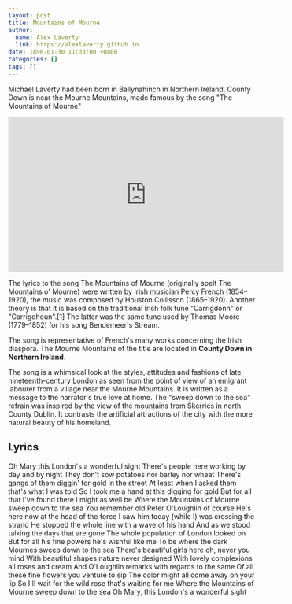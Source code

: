 ```yaml
---
layout: post
title: Mountains of Mourne
author:
  name: Alex Laverty
  link: https://alexlaverty.github.io
date: 1896-01-30 11:33:00 +0800
categories: []
tags: []
---
```


Michael Laverty had been born in Ballynahinch in Northern Ireland, County Down is near the Mourne Mountains, made famous by the song "The Mountains of Mourne"

<iframe width="560" height="315" src="https://www.youtube.com/embed/I4M_0Bvk10Q?autoplay=1" title="YouTube video player" frameborder="0" allow="accelerometer; autoplay; clipboard-write; encrypted-media; gyroscope; picture-in-picture" allowfullscreen></iframe>

The lyrics to the song The Mountains of Mourne (originally spelt The Mountains o' Mourne) were written by Irish musician Percy French (1854–1920), the music was composed by Houston Collisson (1865–1920). Another theory is that it is based on the traditional Irish folk tune "Carrigdonn" or "Carrigdhoun".[1] The latter was the same tune used by Thomas Moore (1779–1852) for his song Bendemeer's Stream.

The song is representative of French's many works concerning the Irish diaspora. The Mourne Mountains of the title are located in **County Down in Northern Ireland**.

The song is a whimsical look at the styles, attitudes and fashions of late nineteenth-century London as seen from the point of view of an emigrant labourer from a village near the Mourne Mountains. It is written as a message to the narrator's true love at home. The "sweep down to the sea" refrain was inspired by the view of the mountains from Skerries in north County Dublin. It contrasts the artificial attractions of the city with the more natural beauty of his homeland.



## Lyrics

Oh Mary this London's a wonderful sight
There's people here working by day and by night
They don't sow potatoes nor barley nor wheat
There's gangs of them diggin' for gold in the street
At least when I asked them that's what I was told
So I took me a hand at this digging for gold
But for all that I've found there I might as well be
Where the Mountains of Mourne sweep down to the sea
You remember old Peter O'Loughlin of course
He's here now at the head of the force
I saw him today (while I) was crossing the strand
He stopped the whole line with a wave of his hand
And as we stood talking the days that are gone
The whole population of London looked on
But for all his fine powers he's wishful like me
To be where the dark Mournes sweep down to the sea
There's beautiful girls here oh, never you mind
With beautiful shapes nature never designed
With lovely complexions all roses and cream
And O'Loughlin remarks with regards to the same
Of all these fine flowers you venture to sip
The color might all come away on your lip
So I'll wait for the wild rose that's waiting for me
Where the Mountains of Mourne sweep down to the sea
Oh Mary, this London's a wonderful sight
